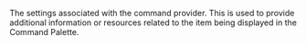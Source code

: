 The settings associated with the command provider. This is used to provide additional information or resources related to the item being displayed in the Command Palette.
